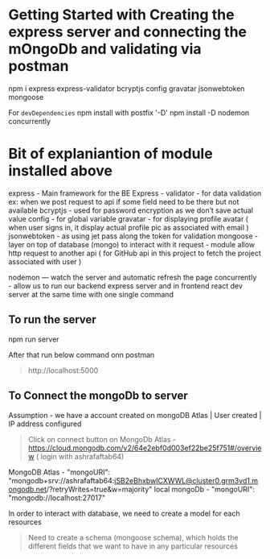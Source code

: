 # Getting Started with Creating the express server and connecting the mOngoDb and validating via postman 

npm i express express-validator bcryptjs config gravatar jsonwebtoken mongoose

For `devDependencies` npm install with postfix '-D'
npm install -D nodemon concurrently 

# Bit of explaniantion of module installed above
express - Main framework for the BE
Express - validator - for data validation ex: when we post request to api if some field need to be there but not available
bcryptjs - used for password encryption as we don’t save actual value
config -  for global variable
gravatar - for displaying profile avatar ( when user signs in, it display actual profile pic as associated with email )
jsonwebtoken - as using jet pass along the token for validation
mongoose -  layer on top of database (mongo) to interact with it
request - module allow http request to another api ( for GitHub api in this project to fetch the project associated with user )

nodemon —  watch the server and automatic refresh the page
concurrently - allow us to run our backend express server and in frontend react dev server at the same time with one single command


## To run the server
npm run server

After that run below command onn postman 
> http://localhost:5000

## To Connect the mongoDb to server
Assumption - we have a account created on mongoDB Atlas | User created | IP address configured
> Click on connect button on MongoDb Atlas - https://cloud.mongodb.com/v2/64e2ebf0d003ef22be25f751#/overview ( login with ashrafaftab64)

MongoDB Atlas - "mongoURI": "mongodb+srv://ashrafaftab64:iSB2eBhxbwICXWWL@cluster0.grm3vd1.mongodb.net/?retryWrites=true&w=majority"
local mongoDb - "mongoURI": "mongodb://localhost:27017"


In order to interact with database, we need to create a model for each resources
 > Need to create a schema (mongoose schema), which holds the different fields that we want to have in any particular resources

